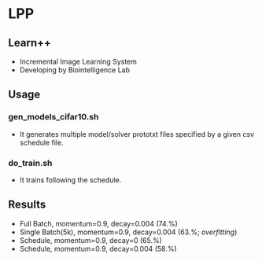 # LPP
## Learn++
- Incremental Image Learning System
- Developing by Biointelligence Lab

## Usage
### gen_models_cifar10.sh
- It generates multiple model/solver prototxt files specified by a given csv schedule file.

### do_train.sh
- It trains following the schedule.

## Results
- Full Batch, momentum=0.9, decay=0.004 (74.%)
- Single Batch(5k), momentum=0.9, decay=0.004 (63.%; *overfitting*) 
- Schedule, momentum=0.9, decay=0 (65.%)
- Schedule, momentum=0.9, decay=0.004 (58.%)
